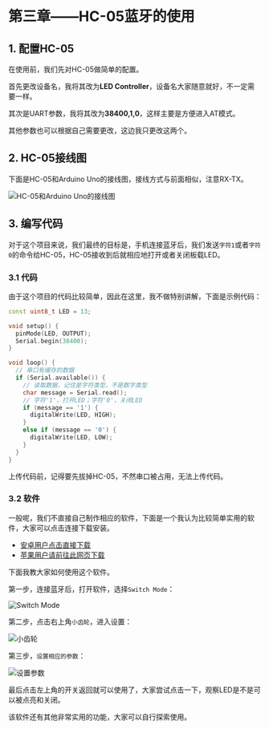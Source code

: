 # 第三章——HC-05蓝牙的使用

## 1. 配置HC-05

在使用前，我们先对HC-05做简单的配置。

首先更改设备名，我将其改为**LED Controller**，设备名大家随意就好，不一定需要一样。

其次是UART参数，我将其改为**38400,1,0**，这样主要是方便进入AT模式。

其他参数也可以根据自己需要更改，这边我只更改这两个。

## 2. HC-05接线图

下面是HC-05和Arduino Uno的接线图，接线方式与前面相似，注意RX-TX。

![HC-05和Arduino Uno的接线图](images/3-1.png)

## 3. 编写代码

对于这个项目来说，我们最终的目标是，手机连接蓝牙后，我们发送`字符1`或者`字符0`的命令给HC-05，HC-05接收到后就相应地打开或者关闭板载LED。

### 3.1 代码

由于这个项目的代码比较简单，因此在这里，我不做特别讲解，下面是示例代码：

```cpp
const uint8_t LED = 13;

void setup() {
  pinMode(LED, OUTPUT);
  Serial.begin(38400);
}

void loop() {
  // 串口有缓存的数据
  if (Serial.available()) {
    // 读取数据，记住是字符类型，不是数字类型
    char message = Serial.read();
    // 字符'1'，打开LED；字符'0'，关闭LED
    if (message == '1') {
      digitalWrite(LED, HIGH);
    }
    else if (message == '0') {
      digitalWrite(LED, LOW);
    }
  }
}
```

上传代码前，记得要先拔掉HC-05，不然串口被占用，无法上传代码。

### 3.2 软件

一般呢，我们不直接自己制作相应的软件，下面是一个我认为比较简单实用的软件，大家可以点击连接下载安装。

<ul>
  <li><a href="../../../software/Bluetooth-Android.apk" target="_blank">安卓用户点击直接下载</a></li>
  <li><a href="https://apps.apple.com/us/app/bluetooth-for-arduino/id1505096526" target="_blank">苹果用户请前往此网页下载</a></li>
</ul>

下面我教大家如何使用这个软件。

第一步，连接蓝牙后，打开软件，选择`Switch Mode`：

![Switch Mode](images/3-2.png)

第二步，点击右上角`小齿轮`，进入设置：

![小齿轮](images/3-3.png)

第三步，`设置相应的参数`：

![设置参数](images/3-4.png)

最后点击左上角的开关返回就可以使用了，大家尝试点击一下，观察LED是不是可以被点亮和关闭。

该软件还有其他非常实用的功能，大家可以自行探索使用。
